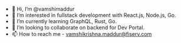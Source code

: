 - 👋 Hi, I’m @vamshimaddur
- 👀 I’m interested in fullstack development with React.js, Node.js, Go.
- 🌱 I’m currently learning GraphQL, Rust, Go.
- 💞️ I’m looking to collaborate on backend for Dev Portal.
- 📫 How to reach me - vamshikrishna.maddur@fiserv.com

<!---
vamshimaddur/vamshimaddur is a ✨ special ✨ repository because its `README.md` (this file) appears on your GitHub profile.
You can click the Preview link to take a look at your changes.
--->

